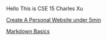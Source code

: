 Hello This is CSE 15 
Charles Xu

[Create A Personal Website under 5min](https://char15xu.github.io/cse15l-lab-reports/file1.html)

[Markdown Basics]()
